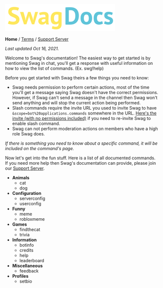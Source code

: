 ![](https://github.com/Swag-Discord-Bot/Swag-Docs/blob/main/Assets/DocsLogo.png?raw=true)

**Home** / [Terms](Terms.md) / [Support Server](https://discord.gg/xsapSxGaeV)

*Last updated Oct 16, 2021.*

Welcome to Swag's documentation! The easiest way to get started is by mentioning Swag in chat, you'll get a response with useful information on how to view the list of commands. (Ex. swg!help)

Before you get started with Swag theirs a few things you need to know:
- Swag needs permission to perform certain actions, most of the time you'll get a message saying Swag doesn't have the correct permissions. However, if Swag can't send a message in the channel then Swag won't send anything and will stop the current action being performed.
- Slash commands require the invite URL you used to invite Swag to have `&scope=bot%20applications.commands` somewhere in the URL. [Here's the invite (with no permissions included)](https://discord.com/api/oauth2/authorize?client_id=658377089954873355&permissions=0&scope=bot%20applications.commands) if you need to re-invite Swag to enable slash command.
- Swag can not perform moderation actions on members who have a high role Swag does.

*If there is something you need to know about a specific command, it will be included on the command's page.*

Now let's get into the fun stuff. Here is a list of all documented commands. If you need more help then Swag's documentation can provide, please join our [Support Server](https://discord.gg/xsapSxGaeV).

- **Animals**
  - cat
  - dog
- **Configuration**
  - serverconfig
  - userconfig
- **Funny**
  - meme
  - robloxmeme
- **Games**
  - findthecat
  - trivia
- **Information**
  - botinfo
  - credits
  - help
  - leaderboard
- **Miscellaneous**
  - feedback
- **Profiles**
  - setbio 
